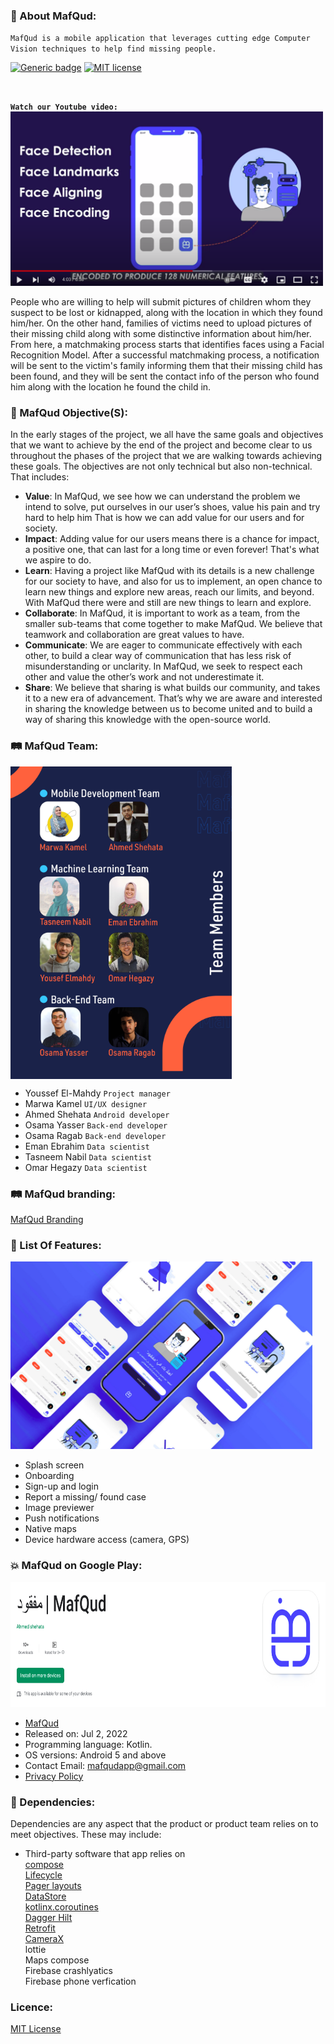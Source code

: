 ### :telescope: About MafQud: 


`MafQud is a mobile application that leverages cutting edge Computer Vision techniques to help find missing people.`


[![Generic badge](https://img.shields.io/badge/OS-Android-<COLOR>.svg)](https://play.google.com/store/apps/details?id=com.mafqud.android)
[![MIT license](https://img.shields.io/badge/License-MIT-blue.svg)](https://lbesson.mit-license.org/)

</br>

**`Watch our Youtube video:`**    
[<img alt="text" width="500" src="img/youtube.png" />](https://www.youtube.com/watch?v=y3xAC0fqwOc&t=5s)

People who are willing to help will submit pictures of children whom they suspect to be lost or kidnapped, along with the location in which they found him/her.
On the other hand, families of victims need to upload pictures of their missing child along with some distinctive information about him/her.
From here, a matchmaking process starts that identifies faces using a Facial Recognition Model.
After a successful matchmaking process, a notification will be sent to the victim's family informing them that their missing child has been found,
and they will be sent the contact info of the person who found him along with the location he found the child in.

### :vibration_mode: MafQud Objective(S): 
In the early stages of the project, we all have the same goals and objectives that we
want to achieve by the end of the project and become clear to us throughout the phases
of the project that we are walking towards achieving these goals. The objectives are not
only technical but also non-technical. That includes:     
- **Value**:
In MafQud, we see how we can understand the problem we intend to solve, put
ourselves in our user’s shoes, value his pain and try hard to help him That is how we
can add value for our users and for society.
- **Impact**:
Adding value for our users means there is a chance for impact, a positive one, that can
last for a long time or even forever! That's what we aspire to do.
- **Learn**:
Having a project like MafQud with its details is a new challenge for our society to have,
and also for us to implement, an open chance to learn new things and explore new
areas, reach our limits, and beyond. With MafQud there were and still are new things to
learn and explore.
- **Collaborate**:
In MafQud, it is important to work as a team, from the smaller sub-teams that come
together to make MafQud. We believe that teamwork and collaboration are great values
to have.
- **Communicate**:
We are eager to communicate effectively with each other, to build a clear way of
communication that has less risk of misunderstanding or unclarity. In MafQud, we seek
to respect each other and value the other’s work and not underestimate it.
- **Share**:
We believe that sharing is what builds our community, and takes it to a new era of
advancement. That’s why we are aware and interested in sharing the knowledge
between us to become united and to build a way of sharing this knowledge with the
open-source world.

### :railway_track:	 MafQud Team:

<p><img align="center" height="500" src="img/team.png">
</br>

-   Youssef El-Mahdy `Project manager`
-   Marwa Kamel `UI/UX designer`
-   Ahmed Shehata `Android developer`
-   Osama Yasser `Back-end developer`
-   Osama Ragab `Back-end developer`
-   Eman Ebrahim `Data scientist`
-   Tasneem Nabil `Data scientist`
-   Omar Hegazy `Data scientist`
</p>

### :railway_track:	 MafQud branding:
[MafQud Branding](https://www.behance.net/gallery/142190383/MafQud-Branding)

### :star2:	 List Of Features:

<p align="ledt"> <img src="img/features.png" height="300" >
 </br>
  
-   Splash screen
-   Onboarding
-   Sign-up and login
-   Report a missing/ found case
-   Image previewer
-   Push notifications
-   Native maps
-   Device hardware access (camera, GPS)

</p>      



### :boom: MafQud on Google Play:
<p align="left"> <img src="img/play.png" height="200" >
</br>

-   [MafQud](https://play.google.com/store/apps/details?id=com.mafqud.android)
-   Released on: Jul 2, 2022
-   Programming language: Kotlin.  
-   OS versions: Android 5 and above
-   Contact Email: mafqudapp@gmail.com
-   [Privacy Policy](https://gist.github.com/Eng-AhmedShehata/aae20217432b3679e1fce357cbc46f5d)

</p> 


### :open_book: Dependencies:
Dependencies are any aspect that the product or product team relies on to meet objectives. These may include:

-   Third-party software that app relies on   
[compose](https://developer.android.com/jetpack/compose/setup)    
[Lifecycle](https://developer.android.com/jetpack/androidx/releases/lifecycle)    
[Pager layouts](https://google.github.io/accompanist/pager/)    
[DataStore](https://developer.android.com/jetpack/androidx/releases/datastore)    
[kotlinx.coroutines](https://github.com/Kotlin/kotlinx.coroutines)    
[Dagger Hilt](https://developer.android.com/training/dependency-injection/hilt-android)     
[Retrofit](https://square.github.io/retrofit/)    
[CameraX](https://developer.android.com/jetpack/androidx/releases/camera)    
lottie    
Maps compose  
Firebase crashlyatics   
Firebase phone verfication   


### Licence:
[MIT License](https://choosealicense.com/licenses/mit/)
